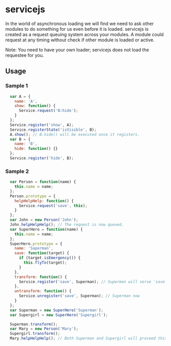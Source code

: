 # servicejs
In the world of asynchronous loading we will find we need to ask other modules to do something for us even before it is loaded.
servicejs is created as a request queuing system across your modules.
A module could request at any timing without check if other module is loaded or active.

Note: You need to have your own loader; servicejs does not load the requestee for you.

## Usage ##
### Sample 1 ###
```js
  var A = {
    name: 'A',
    show: function() {
      Service.request('B:hide');
    }
  };
  Service.register('show', A);
  Service.registerState('isVisible', B);
  A.show(); // B.hide() will be executed once it registers.
  var B = {
    name: 'B',
    hide: function() {}
  };
  Service.register('hide', B);
```

### Sample 2 ###
```js
  var Person = function(name) {
    this.name = name;
  };
  Person.prototype = {
    helpHelpHelp: function() {
      Service.request('save', this);
    }
  };
  var John = new Person('John');
  John.helpHelpHelp(); // The request is now queued.
  var SuperHero = function(name) {
    this.name = name;
  };
  SuperHero.prototype = {
    name: 'Superman',
    save: function(target) {
      if (target.isEmergency()) {
        this.flyTo(target);
      }
    },
    transform: function() {
      Service.register('save', Superman); // Superman will serve 'save' from now on.
    },
    untransform: function() {
      Service.unregister('save', Superman); // Superman now 
    }
  };
  var Superman = new SuperHero('Superman');
  var Supergirl = new SuperHero('Supergirl');

  Superman.transform();
  var Mary = new Person('Mary');
  Supergirl.transform();
  Mary.helpHelpHelp(); // Both Superman and Supergirl will proceed this request.
```
